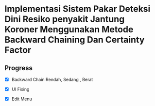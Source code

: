 # Implementasi Sistem Pakar Deteksi Dini Resiko penyakit Jantung Koroner  Menggunakan Metode Backward Chaining  Dan Certainty Factor

## Progress 
- [x] Backward Chain Rendah, Sedang , Berat
- [x] UI Fixing
- [x] Edit Menu 

